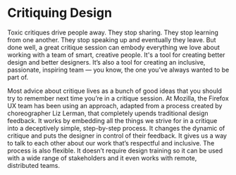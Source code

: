 # Critiquing Design
Toxic critiques drive people away. They stop sharing. They stop learning from one another. They stop speaking up and eventually they leave. But done well, a great critique session can embody everything we love about working with a team of smart, creative people. It's a tool for creating better design and better designers. It’s also a tool for creating an inclusive, passionate, inspiring team — you know, the one you’ve always wanted to be part of.

Most advice about critique lives as a bunch of good ideas that you should try to remember next time you’re in a critique session. At Mozilla, the Firefox UX team has been using an approach, adapted from a process created by choreographer Liz Lerman, that completely upends traditional design feedback. It works by embedding all the things we strive for in a critique into a deceptively simple, step-by-step process. It changes the dynamic of critique and puts the designer in control of their feedback. It gives us a way to talk to each other about our work that’s respectful and inclusive. The process is also flexible. It doesn’t require design training so it can be used with a wide range of stakeholders and it even works with remote, distributed teams.
